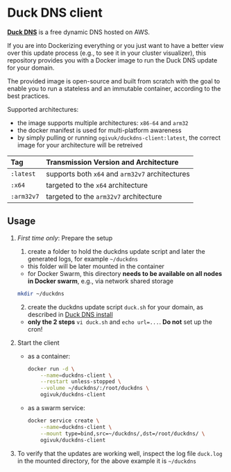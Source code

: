 # Duck DNS client

[**Duck DNS**](https://www.duckdns.org/) is a free dynamic DNS hosted on AWS.

If you are into Dockerizing everything or you just want to have a better view
over this update process (e.g., to see it in your cluster visualizer),
this repository provides you with a Docker image to run the Duck DNS update
for your domain.

The provided image is open-source and built from scratch with the goal to enable you to run a stateless and an immutable container, according to the best practices.

Supported architectures:

* the image supports multiple architectures: `x86-64` and `arm32`
* the docker manifest is used for multi-platform awareness
* by simply pulling or running `ogivuk/duckdns-client:latest`, the correct image for your architecture will be retreived

| Tag | Transmission Version and Architecture |
| :--- | :----    |
| `:latest` | supports both `x64` and `arm32v7` architectures |
| `:x64` | targeted to the `x64` architecture |
| `:arm32v7` | targeted to the `arm32v7` architecture |

## Usage

1. _First time only_: Prepare the setup
    1. create a folder to hold the duckdns update script and later the generated logs, for example `~/duckdns`
      * this folder will be later mounted in the container
      * for Docker Swarm, this directory **needs to be available on all nodes in Docker swarm**, e.g., via network shared storage

      ```bash
      mkdir ~/duckdns
      ```

    2. create the duckdns update script `duck.sh` for your domain, as described in [Duck DNS install](https://www.duckdns.org/install.jsp)
      * **only the 2 steps** `vi duck.sh` and `echo url=...`. **Do not** set up the cron!
2. Start the client
    * as a container:

        ```bash
        docker run -d \
            --name=duckdns-client \
            --restart unless-stopped \
            --volume ~/duckdns/:/root/duckdns \
            ogivuk/duckdns-client
        ```

    * as a swarm service:

        ```bash
        docker service create \
            --name=duckdns-client \
            --mount type=bind,src=~/duckdns/,dst=/root/duckdns/ \
            ogivuk/duckdns-client
        ```

3. To verify that the updates are working well, inspect the log file `duck.log` in the mounted directory, for the above example it is `~/duckdns`
